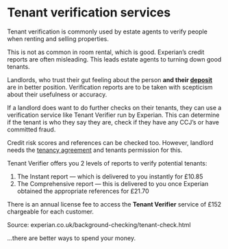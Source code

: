 Tenant verification services
============================
Tenant verification is commonly used by estate agents to verify people when
renting and selling properties.

This is not as common in room rental, which is good. Experian’s credit reports
are often misleading. This leads estate agents to turning down good tenants.

Landlords, who trust their gut feeling about the person **and their
[deposit](deposittaking)** are in better position. Verification reports are to be taken
with scepticism about their usefulness or accuracy.

If a landlord does want to do further checks on their tenants, they can use a
verification service like Tenant Verifier run by Experian. This can determine if
the tenant is who they say they are, check if they have any CCJ’s or have
committed fraud.

Credit risk scores and references can be checked too. However, landlord needs the
[tenancy agreement](/help/tenancyagreements) and tenants permission for this.

Tenant Verifier offers you 2 levels of reports to verify potential tenants:

1. The Instant report — which is delivered to you instantly for £10.85
2. The Comprehensive report — this is delivered to you once Experian obtained the appropriate references for £21.70

There is an annual license fee to access the **Tenant Verifier** service of £152
chargeable for each customer.

Source: experian.co.uk/background-checking/tenant-check.html

…there are better ways to spend your money.
